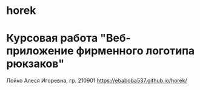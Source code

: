 # horek
# Курсовая работа "Веб-приложение фирменного логотипа рюкзаков"
Лойко Алеся Игоревна, гр. 210901
https://ebaboba537.github.io/horek/
